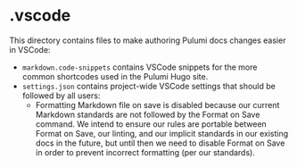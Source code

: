 # .vscode

This directory contains files to make authoring Pulumi docs changes easier in VSCode:

* `markdown.code-snippets` contains VSCode snippets for the more common shortcodes used in the Pulumi Hugo site.
* `settings.json` contains project-wide VSCode settings that should be followed by all users:
  * Formatting Markdown file on save is disabled because our current Markdown standards are not followed by the Format on Save command. We intend to ensure our rules are portable between Format on Save, our linting, and our implicit standards in our existing docs in the future, but until then we need to disable Format on Save in order to prevent incorrect formatting (per our standards).